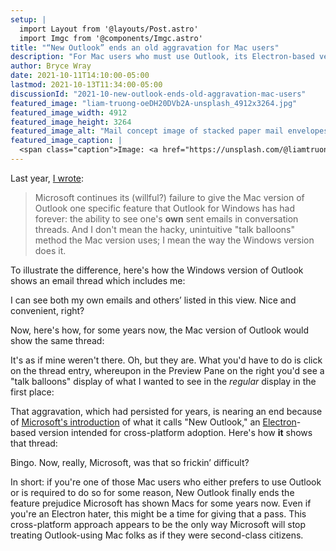 ```yaml
---
setup: |
  import Layout from '@layouts/Post.astro'
  import Imgc from '@components/Imgc.astro'
title: "“New Outlook” ends an old aggravation for Mac users"
description: "For Mac users who must use Outlook, its Electron-based version brings some long-overdue feature parity."
author: Bryce Wray
date: 2021-10-11T14:10:00-05:00
lastmod: 2021-10-13T11:34:00-05:00
discussionId: "2021-10-new-outlook-ends-old-aggravation-mac-users"
featured_image: "liam-truong-oeDH20DVb2A-unsplash_4912x3264.jpg"
featured_image_width: 4912
featured_image_height: 3264
featured_image_alt: "Mail concept image of stacked paper mail envelopes"
featured_image_caption: |
  <span class="caption">Image: <a href="https://unsplash.com/@liamtruong?utm_source=unsplash&utm_medium=referral&utm_content=creditCopyText">Liam Truong</a>; <a href="https://unsplash.com/s/photos/mail?utm_source=unsplash&utm_medium=referral&utm_content=creditCopyText">Unsplash</a></span>
---
```


Last year, [I wrote](/posts/2020/09/mixed-nuts-2020-09/):

> Microsoft continues its (willful?) failure to give the Mac version of Outlook one specific feature that Outlook for Windows has had forever: the ability to see one's **own** sent emails in conversation threads. And I don't mean the hacky, unintuitive "talk balloons" method the Mac version uses; I mean the way the Windows version does it.

To illustrate the difference, here's how the Windows version of Outlook shows an email thread which includes me:

<Imgc
  url="2021-10-11_screenshot_Outlook-on-Windows_segment_1610x512.png"
  alt="Outlook on Windows - view of email thread"
  width="1610"
  height="512"
/>

I can see both my own emails and others’ listed in this view. Nice and convenient, right?

Now, here's how, for some years now, the Mac version of Outlook would show the same thread:

<Imgc
  url="2021-10-10_screenshot_old-Outlook-on-Mac_01_segment_1292x432.png"
  alt="Old Outlook on Mac - view of email thread"
  width="1292"
  height="432"
/>

It's as if mine weren't there. Oh, but they are. What you'd have to do is click on the thread entry, whereupon in the Preview Pane on the right you'd see a "talk balloons" display of what I wanted to see in the *regular* display in the first place:

<Imgc
  url="2021-10-10_screenshot_old-Outlook-on-Mac_02_segment_1505x512.png"
  alt="Old Outlook on Mac - a view of “talk balloons” portrayal of email thread"
  width="1505"
  height="512"
/>

That aggravation, which had persisted for years, is nearing an end because of [Microsoft's introduction](https://www.windowscentral.com/project-monarch-outlook-web-universal-email-client-microsoft) of what it calls "New Outlook," an [Electron](https://www.electronjs.org/)-based version intended for cross-platform adoption. Here's how **it** shows that thread:

<Imgc
  url="2021-10-10_screenshot_new-Outlook-on-Mac_segment_1696x752.png"
  alt="New Outlook on Mac - a view of email thread"
  width="1696"
  height="752"
/>

Bingo. Now, really, Microsoft, was that so frickin’ difficult?

In short: if you're one of those Mac users who either prefers to use Outlook or is required to do so for some reason, New Outlook finally ends the feature prejudice Microsoft has shown Macs for some years now. Even if you're an Electron hater, this might be a time for giving that a pass. This cross-platform approach appears to be the only way Microsoft will stop treating Outlook-using Mac folks as if they were second-class citizens.
